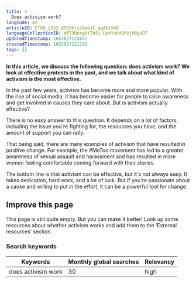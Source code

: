 ```yaml
---
title: >
  Does activism work?
langCode: en
articleID: ETUO_gJ52_U5EGUjziQabJC_pgAE1X48
languageCollectionID: WfT3HnxgXtTb5i-DekYxK4OhVj08gkDT
updatedTimestamp: 1653827123632
createdTimestamp: 1653827121193
tags: []
---
```


**In this article, we discuss the following question: does activism work? We look at effective protests in the past, and we talk about what kind of activism is the most effective.**

In the past few years, activism has become more and more popular. With the rise of social media, it has become easier for people to raise awareness and get involved in causes they care about. But is activism actually effective?

There is no easy answer to this question. It depends on a lot of factors, including the issue you're fighting for, the resources you have, and the amount of support you can rally.

That being said, there are many examples of activism that have resulted in positive change. For example, the #MeToo movement has led to a greater awareness of sexual assault and harassment and has resulted in more women feeling comfortable coming forward with their stories.

The bottom line is that activism can be effective, but it's not always easy. It takes dedication, hard work, and a lot of luck. But if you're passionate about a cause and willing to put in the effort, it can be a powerful tool for change.

## Improve this page

This page is still quite empty. But you can make it better! Look up some resources about whether activism works and add them to the ‘External resources’ section.

### Search keywords

<div><table><thead><tr><th>Keywords</th><th>Monthly global searches</th><th>Relevancy</th></tr></thead><tbody><tr><td>does activism work</td><td>30</td><td>high</td></tr></tbody></table></div>